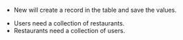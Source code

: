 + New will create a record in the table and save the values.
- Users need a collection of restaurants.
- Restaurants need a collection of users.
